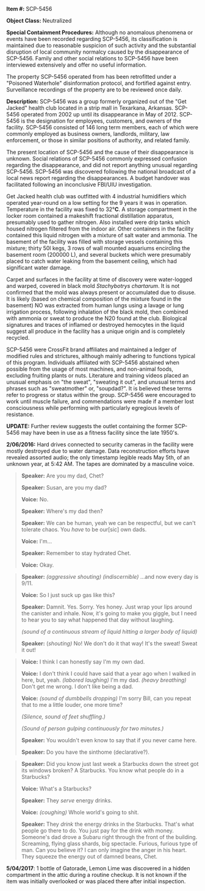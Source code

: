 **Item #:** SCP-5456

**Object Class:** Neutralized

**Special Containment Procedures:** Although no anomalous phenomena or events have been recorded regarding SCP-5456, its classification is maintained due to reasonable suspicion of such activity and the substantial disruption of local community normalcy caused by the disappearance of SCP-5456. Family and other social relations to SCP-5456 have been interviewed extensively and offer no useful information.

The property SCP-5456 operated from has been retrofitted under a "Poisoned Waterhole" disinformation protocol, and fortified against entry. Surveillance recordings of the property are to be reviewed once daily.

**Description:** SCP-5456 was a group formerly organized out of the "Get Jacked" health club located in a strip mall in Texarkana, Arkansas. SCP-5456 operated from 2002 up until its disappearance in May of 2012. SCP-5456 is the designation for employees, customers, and owners of the facility. SCP-5456 consisted of 146 long term members, each of which were commonly employed as business owners, landlords, military, law enforcement, or those in similar positions of authority, and related family.

The present location of SCP-5456 and the cause of their disappearance is unknown. Social relations of SCP-5456 commonly expressed confusion regarding the disappearance, and did not report anything unusual regarding SCP-5456. SCP-5456 was discovered following the national broadcast of a local news report regarding the disappearances. A budget handover was facilitated following an inconclusive FBI/UIU investigation.

Get Jacked health club was outfitted with 4 industrial humidifiers which operated year-round on a low setting for the 9 years it was in operation. Temperature in the facility was fixed to 32°**C**. A storage compartment in the locker room contained a makeshift fractional distillation apparatus, presumably used to gather nitrogen. Also installed were drip tanks which housed nitrogen filtered from the indoor air. Other containers in the facility contained this liquid nitrogen with a mixture of salt water and ammonia. The basement of the facility was filled with storage vessels containing this mixture; thirty 50l kegs, 3 rows of wall mounted aquariums encircling the basement room (200000 L), and several buckets which were presumably placed to catch water leaking from the basement ceiling, which had significant water damage.

Carpet and surfaces in the facility at time of discovery were water-logged and warped, covered in black mold _Stachybotrys chartarum_. It is not confirmed that the mold was always present or accumulated due to disuse. It is likely (based on chemical composition of the mixture found in the basement) NO was extracted from human lungs using a lavage or lung irrigation process, following inhalation of the black mold, then combined with ammonia or sweat to produce the N20 found at the club. Biological signatures and traces of inflamed or destroyed hemocytes in the liquid suggest all produce in the facility has a unique origin and is completely recycled.

SCP-5456 were CrossFit brand affiliates and maintained a ledger of modified rules and strictures, although mainly adhering to functions typical of this program. Individuals affiliated with SCP-5456 abstained when possible from the usage of most machines, and non-animal foods, excluding fruiting plants or nuts. Literature and training videos placed an unusual emphasis on "the sweat", "sweating it out", and unusual terms and phrases such as "sweatmother" or, "soupdad?". It is believed these terms refer to progress or status within the group. SCP-5456 were encouraged to work until muscle failure, and commendations were made if a member lost consciousness while performing with particularly egregious levels of resistance.

**UPDATE:** Further review suggests the outlet containing the former SCP-5456 may have been in use as a fitness facility since the late 1950's.

**2/06/2016:** Hard drives connected to security cameras in the facility were mostly destroyed due to water damage. Data reconstruction efforts have revealed assorted audio; the only timestamp legible reads May 5th, of an unknown year, at 5:42 AM. The tapes are dominated by a masculine voice.

> **Speaker:** Are you my dad, Chet?
> 
> **Speaker:** Susan, are you my dad?
> 
> **Voice:** No.
> 
> **Speaker:** Where's my dad then?
> 
> **Speaker:** We can be human, yeah we can be respectful, but we can't tolerate chaos. You _have_ to be our\[sic\] own dads.
> 
> **Voice:** I'm…
> 
> **Speaker:** Remember to stay hydrated Chet.
> 
> **Voice:** Okay.

> **Speaker:** _(aggressive shouting)_ _(indiscernible)_ …and now every day is 9/11.
> 
> **Voice:** So I just suck up gas like this?
> 
> **Speaker:** Damnit. Yes. Sorry. Yes honey. Just wrap your lips around the canister and inhale. Now, it's going to make you giggle, but I need to hear you to say what happened that day without laughing.
> 
> _(sound of a continuous stream of liquid hitting a larger body of liquid)_
> 
> **Speaker:** (_shouting)_ No! We don't do it that way! It's the sweat! Sweat it out!

> **Voice:** I think I can honestly say I'm my own dad.
> 
> **Voice:** I don't think I could have said that a year ago when I walked in here, but, yeah. _(labored laughing)_ I'm my dad. _(heavy breathing)_ Don't get me wrong. I don't like being a dad.
> 
> **Voice:** _(sound of dumbbells dropping)_ I'm sorry Bill, can you repeat that to me a little louder, one more time?
> 
> _(Silence, sound of feet shuffling.)_
> 
> _(Sound of person gulping continuously for two minutes.)_
> 
> **Speaker:** You wouldn't even know to say that if you never came here.
> 
> **Speaker:** Do you have the sinthome (declarative?).

> **Speaker:** Did you know just last week a Starbucks down the street got its windows broken? A Starbucks. You know what people do in a Starbucks?
> 
> **Voice:** What's a Starbucks?
> 
> **Speaker:** They _serve_ energy drinks.
> 
> **Voice:** _(coughing)_ Whole world's going to shit.
> 
> **Speaker:** They _drink_ the energy drinks in the Starbucks. That's what people go there to do. You just pay for the drink with money. Someone's dad drove a Subaru right through the front of the building. Screaming, flying glass shards, big spectacle. Furious, furious type of man. Can you believe it? I can only imagine the anger in his heart. They squeeze the energy out of damned beans, Chet.

**5/04/2017**: 1 bottle of Gatorade, Lemon Lime was discovered in a hidden compartment in the attic during a routine checkup. It is not known if the item was initially overlooked or was placed there after initial inspection.